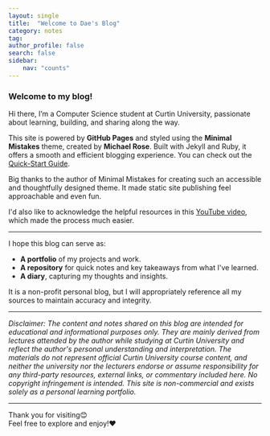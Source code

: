 ```yaml
---
layout: single
title:  "Welcome to Dae's Blog"
category: notes
tag: 
author_profile: false
search: false
sidebar:
    nav: "counts"
---
```


### Welcome to my blog!

Hi there, I’m a Computer Science student at Curtin University, passionate about learning, building, and sharing along the way.

This site is powered by **GitHub Pages** and styled using the **Minimal Mistakes** theme, created by **Michael Rose**. Built with Jekyll and Ruby, it offers a smooth and efficient blogging experience. You can check out the [Quick-Start Guide](https://mmistakes.github.io/minimal-mistakes/docs/quick-start-guide/).  

Big thanks to the author of Minimal Mistakes for creating such an accessible and thoughtfully designed theme. It made static site publishing feel approachable and even fun. 

I'd also like to acknowledge the helpful resources in this [YouTube video](https://www.youtube.com/watch?v=ACzFIAOsfpM), which made the process much easier. 

---

I hope this blog can serve as:  
- **A portfolio** of my projects and work.  
- **A repository** for quick notes and key takeaways from what I've learned.  
- **A diary**, capturing my thoughts and insights.  

It is a non-profit personal blog, but I will appropriately reference all my sources to maintain accuracy and integrity.

---

*Disclaimer:* 
*The content and notes shared on this blog are intended for educational and informational purposes only. They are mainly derived from lectures attended by the author while studying at Curtin University and reflect the author's personal understanding and interpretation. The materials do not represent official Curtin University course content, and neither the university nor the lecturers endorse or assume responsibility for any third-party resources, external links, or commentary included here. No copyright infringement is intended. This site is non-commercial and exists solely as a personal learning portfolio.*

---

Thank you for visiting😊  
Feel free to explore and enjoy!❤️
